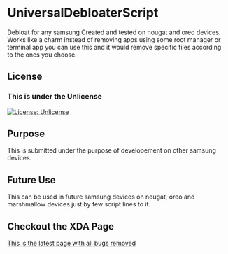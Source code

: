 # UniversalDebloaterScript
Debloat for any samsung
Created and tested on nougat and oreo devices.
Works like a charm instead of removing apps using some root manager or terminal app
you can use this and it would remove specific files according to the ones you choose.

## License

### This is under the Unlicense
[![License: Unlicense](https://img.shields.io/badge/license-Unlicense-blue.svg)](https://github.com/DevilDipan/Bootlogo_Changer_On8/blob/master/LICENSE)

## Purpose
This is submitted under the purpose of developement on other samsung devices.

## Future Use
This can be used in future samsung devices on nougat, oreo and marshmallow devices just by few script lines to it.


## Checkout the XDA Page
[This is the latest page with all bugs removed](https://forum.xda-developers.com/galaxy-j7/how-to/6-0-8-1-universal-bloater-script-t3887664#post78619604)
